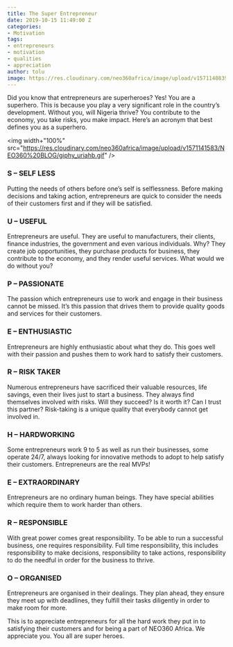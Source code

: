 ```yaml
---
title: The Super Entrepreneur
date: 2019-10-15 11:49:00 Z
categories:
- Motivation
tags:
- entrepreneurs
- motivation
- qualities
- appreciation
author: tolu
image: https://res.cloudinary.com/neo360africa/image/upload/v1571140839/NEO360%20BLOG/t001-08_wx4j8p.jpg
---
```


Did you know that entrepreneurs are superheroes? Yes! You are a superhero. This is because you play a very significant role in the country’s development. Without you, will Nigeria thrive? You contribute to the economy, you take risks, you make impact. Here’s an acronym that best defines you as a superhero.

<img width+"100%" src="https://res.cloudinary.com/neo360africa/image/upload/v1571141583/NEO360%20BLOG/giphy_uriahb.gif" />

### **S – SELF LESS**

Putting the needs of others before one’s self is selflessness. Before making decisions and taking action, entrepreneurs are quick to consider the needs of their customers first and if they will be satisfied.

### **U – USEFUL**

Entrepreneurs are useful. They are useful to manufacturers, their clients, finance industries, the government and even various individuals. Why? They create job opportunities, they purchase products for business, they contribute to the economy, and they render useful services. What would we do without you?

### **P – PASSIONATE**

The passion which entrepreneurs use to work and engage in their business cannot be missed. It’s this passion that drives them to provide quality goods and services for their customers. 

### **E – ENTHUSIASTIC**

Entrepreneurs are highly enthusiastic about what they do. This goes well with their passion and pushes them to work hard to satisfy their customers.

### **R – RISK TAKER**

Numerous entrepreneurs have sacrificed their valuable resources, life savings, even their lives just to start a business. They always find themselves involved with risks. Will they succeed? Is it worth it? Can I trust this partner? Risk-taking is a unique quality that everybody cannot get involved in. 

### **H – HARDWORKING**

Some entrepreneurs work 9 to 5 as well as run their businesses, some operate 24/7, always looking for innovative methods to adopt to help satisfy their customers. Entrepreneurs are the real MVPs!

### **E – EXTRAORDINARY**

Entrepreneurs are no ordinary human beings. They have special abilities which require them to work harder than others. 

### **R – RESPONSIBLE**

With great power comes great responsibility. To be able to run a successful business, one requires responsibility. Full time responsibility, this includes responsibility to make decisions, responsibility to take actions, responsibility to do the needful in order for the business to thrive.

### **O – ORGANISED**

Entrepreneurs are organised in their dealings. They plan ahead, they ensure they meet up with deadlines, they fulfill their tasks diligently in order to make room for more.

This is to appreciate entrepreneurs for all the hard work they put in to satisfying their customers and for being a part of NEO360 Africa. We appreciate you. You all are super heroes.
